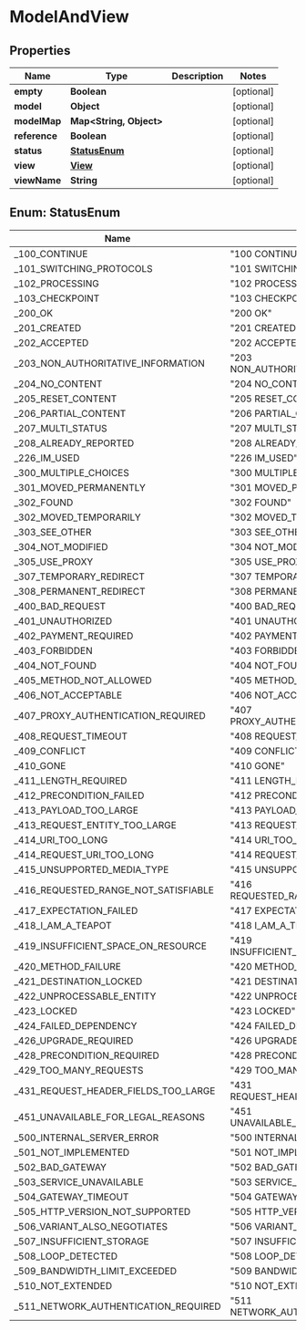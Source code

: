 
# ModelAndView

## Properties
Name | Type | Description | Notes
------------ | ------------- | ------------- | -------------
**empty** | **Boolean** |  |  [optional]
**model** | **Object** |  |  [optional]
**modelMap** | **Map&lt;String, Object&gt;** |  |  [optional]
**reference** | **Boolean** |  |  [optional]
**status** | [**StatusEnum**](#StatusEnum) |  |  [optional]
**view** | [**View**](View.md) |  |  [optional]
**viewName** | **String** |  |  [optional]


<a name="StatusEnum"></a>
## Enum: StatusEnum
Name | Value
---- | -----
_100_CONTINUE | &quot;100 CONTINUE&quot;
_101_SWITCHING_PROTOCOLS | &quot;101 SWITCHING_PROTOCOLS&quot;
_102_PROCESSING | &quot;102 PROCESSING&quot;
_103_CHECKPOINT | &quot;103 CHECKPOINT&quot;
_200_OK | &quot;200 OK&quot;
_201_CREATED | &quot;201 CREATED&quot;
_202_ACCEPTED | &quot;202 ACCEPTED&quot;
_203_NON_AUTHORITATIVE_INFORMATION | &quot;203 NON_AUTHORITATIVE_INFORMATION&quot;
_204_NO_CONTENT | &quot;204 NO_CONTENT&quot;
_205_RESET_CONTENT | &quot;205 RESET_CONTENT&quot;
_206_PARTIAL_CONTENT | &quot;206 PARTIAL_CONTENT&quot;
_207_MULTI_STATUS | &quot;207 MULTI_STATUS&quot;
_208_ALREADY_REPORTED | &quot;208 ALREADY_REPORTED&quot;
_226_IM_USED | &quot;226 IM_USED&quot;
_300_MULTIPLE_CHOICES | &quot;300 MULTIPLE_CHOICES&quot;
_301_MOVED_PERMANENTLY | &quot;301 MOVED_PERMANENTLY&quot;
_302_FOUND | &quot;302 FOUND&quot;
_302_MOVED_TEMPORARILY | &quot;302 MOVED_TEMPORARILY&quot;
_303_SEE_OTHER | &quot;303 SEE_OTHER&quot;
_304_NOT_MODIFIED | &quot;304 NOT_MODIFIED&quot;
_305_USE_PROXY | &quot;305 USE_PROXY&quot;
_307_TEMPORARY_REDIRECT | &quot;307 TEMPORARY_REDIRECT&quot;
_308_PERMANENT_REDIRECT | &quot;308 PERMANENT_REDIRECT&quot;
_400_BAD_REQUEST | &quot;400 BAD_REQUEST&quot;
_401_UNAUTHORIZED | &quot;401 UNAUTHORIZED&quot;
_402_PAYMENT_REQUIRED | &quot;402 PAYMENT_REQUIRED&quot;
_403_FORBIDDEN | &quot;403 FORBIDDEN&quot;
_404_NOT_FOUND | &quot;404 NOT_FOUND&quot;
_405_METHOD_NOT_ALLOWED | &quot;405 METHOD_NOT_ALLOWED&quot;
_406_NOT_ACCEPTABLE | &quot;406 NOT_ACCEPTABLE&quot;
_407_PROXY_AUTHENTICATION_REQUIRED | &quot;407 PROXY_AUTHENTICATION_REQUIRED&quot;
_408_REQUEST_TIMEOUT | &quot;408 REQUEST_TIMEOUT&quot;
_409_CONFLICT | &quot;409 CONFLICT&quot;
_410_GONE | &quot;410 GONE&quot;
_411_LENGTH_REQUIRED | &quot;411 LENGTH_REQUIRED&quot;
_412_PRECONDITION_FAILED | &quot;412 PRECONDITION_FAILED&quot;
_413_PAYLOAD_TOO_LARGE | &quot;413 PAYLOAD_TOO_LARGE&quot;
_413_REQUEST_ENTITY_TOO_LARGE | &quot;413 REQUEST_ENTITY_TOO_LARGE&quot;
_414_URI_TOO_LONG | &quot;414 URI_TOO_LONG&quot;
_414_REQUEST_URI_TOO_LONG | &quot;414 REQUEST_URI_TOO_LONG&quot;
_415_UNSUPPORTED_MEDIA_TYPE | &quot;415 UNSUPPORTED_MEDIA_TYPE&quot;
_416_REQUESTED_RANGE_NOT_SATISFIABLE | &quot;416 REQUESTED_RANGE_NOT_SATISFIABLE&quot;
_417_EXPECTATION_FAILED | &quot;417 EXPECTATION_FAILED&quot;
_418_I_AM_A_TEAPOT | &quot;418 I_AM_A_TEAPOT&quot;
_419_INSUFFICIENT_SPACE_ON_RESOURCE | &quot;419 INSUFFICIENT_SPACE_ON_RESOURCE&quot;
_420_METHOD_FAILURE | &quot;420 METHOD_FAILURE&quot;
_421_DESTINATION_LOCKED | &quot;421 DESTINATION_LOCKED&quot;
_422_UNPROCESSABLE_ENTITY | &quot;422 UNPROCESSABLE_ENTITY&quot;
_423_LOCKED | &quot;423 LOCKED&quot;
_424_FAILED_DEPENDENCY | &quot;424 FAILED_DEPENDENCY&quot;
_426_UPGRADE_REQUIRED | &quot;426 UPGRADE_REQUIRED&quot;
_428_PRECONDITION_REQUIRED | &quot;428 PRECONDITION_REQUIRED&quot;
_429_TOO_MANY_REQUESTS | &quot;429 TOO_MANY_REQUESTS&quot;
_431_REQUEST_HEADER_FIELDS_TOO_LARGE | &quot;431 REQUEST_HEADER_FIELDS_TOO_LARGE&quot;
_451_UNAVAILABLE_FOR_LEGAL_REASONS | &quot;451 UNAVAILABLE_FOR_LEGAL_REASONS&quot;
_500_INTERNAL_SERVER_ERROR | &quot;500 INTERNAL_SERVER_ERROR&quot;
_501_NOT_IMPLEMENTED | &quot;501 NOT_IMPLEMENTED&quot;
_502_BAD_GATEWAY | &quot;502 BAD_GATEWAY&quot;
_503_SERVICE_UNAVAILABLE | &quot;503 SERVICE_UNAVAILABLE&quot;
_504_GATEWAY_TIMEOUT | &quot;504 GATEWAY_TIMEOUT&quot;
_505_HTTP_VERSION_NOT_SUPPORTED | &quot;505 HTTP_VERSION_NOT_SUPPORTED&quot;
_506_VARIANT_ALSO_NEGOTIATES | &quot;506 VARIANT_ALSO_NEGOTIATES&quot;
_507_INSUFFICIENT_STORAGE | &quot;507 INSUFFICIENT_STORAGE&quot;
_508_LOOP_DETECTED | &quot;508 LOOP_DETECTED&quot;
_509_BANDWIDTH_LIMIT_EXCEEDED | &quot;509 BANDWIDTH_LIMIT_EXCEEDED&quot;
_510_NOT_EXTENDED | &quot;510 NOT_EXTENDED&quot;
_511_NETWORK_AUTHENTICATION_REQUIRED | &quot;511 NETWORK_AUTHENTICATION_REQUIRED&quot;



